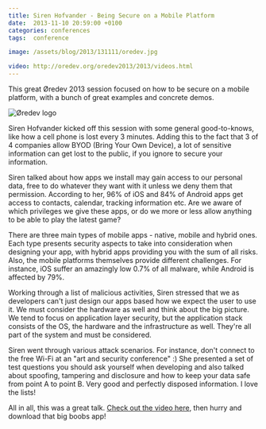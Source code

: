 ```yaml
---
title: Siren Hofvander - Being Secure on a Mobile Platform
date:  2013-11-10 20:59:00 +0100
categories: conferences
tags:  conference

image: /assets/blog/2013/131111/oredev.jpg

video: http://oredev.org/oredev2013/2013/videos.html
---
```


This great Øredev 2013 session focused on how to be secure on a mobile platform, with a bunch of great examples and concrete demos.

![Øredev logo]({{page.image}})

Siren Hofvander kicked off this session with some general good-to-knows, like how
a cell phone is lost every 3 minutes. Adding this to the fact that 3 of 4 companies
allow BYOD (Bring Your Own Device), a lot of sensitive information can get lost to
the public, if you ignore to secure your information.

Siren talked about how apps we install may gain access to our personal data, free
to do whatever they want with it unless we deny them that permission. According to
her, 96% of iOS and 84% of Android apps get access to contacts, calendar, tracking
information etc. Are we aware of which privileges we give these apps, or do we more 
or less allow anything to be able to play the latest game?

There are three main types of mobile apps - native, mobile and hybrid ones. Each
type presents security aspects to take into consideration when designing your app, 
with hybrid apps providing you with the sum of all risks. Also, the mobile platforms
themselves provide different challenges. For instance, iOS suffer an amazingly low 
0.7% of all malware, while Android is affected by 79%.

Working through a list of malicious activities, Siren stressed that we as developers
can't just design our apps based how we expect the user to use it. We must consider
the hardware as well and think about the big picture. We tend to focus on application
layer security, but the application stack consists of the OS, the hardware and the
infrastructure as well. They're all part of the system and must be considered.

Siren went through various attack scenarios. For instance, don't connect to the free
Wi-Fi at an "art and security conference" :) She presented a set of test questions
you should ask yourself when developing and also talked about spoofing, tampering
and disclosure and how to keep your data safe from point A to point B. Very good and
perfectly disposed information. I love the lists!

All in all, this was a great talk. [Check out the video here]({{page.video}}), then
hurry and download that big boobs app!